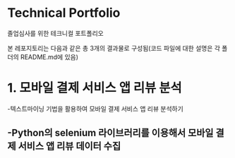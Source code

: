 # Technical Portfolio

졸업심사를 위한 테크니컬 포트폴리오

본 레포지토리는 다음과 같은 총 3개의 결과물로 구성됨(코드 파일에 대한 설명은 각 폴더의 README.md에 있음)

# 1. 모바일 결제 서비스 앱 리뷰 분석

-텍스트마이닝 기법을 활용하여 모바일 결제 서비스 앱 리뷰 분석하기

-Python의 selenium 라이브러리를 이용해서 모바일 결제 서비스 앱 리뷰 데이터 수집
-

